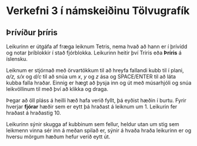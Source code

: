 # Verkefni 3 í námskeiðinu Tölvugrafík
## Þrívíður þríris
Leikurinn er útgáfa af fræga leiknum Tetris, nema hvað að hann er í þrívídd og notar þríblokkir í stað fjórblokka. 
Leikurinn heitir því Triris eða **Þríris** á íslensku.

Leiknum er stjórnað með örvartökkum til að hreyfa fallandi kubb til í plani, _a/z, s/x_ og _d/c_ til að snúa um _x_, _y_ og _z_ ása og SPACE/ENTER til að láta kubba falla hraðar. Einnig er hægt að þysja inn og út með músarhjóli og snúa leikvöllinum til með því að klikka og draga.

Þegar að öll pláss á heilli hæð hafa verið fyllt, þá eyðist hæðin í burtu. Fyrir hverjar **fjórar** hæðir sem er eytt þá hraðast á leiknum um 1. Leikurin fer hraðast á hraðastig 10.

Leikurinn sýnir skugga af kubbinum sem fellur, heldur utan um stig sem leikmenn vinna sér inn á meðan spilað er, sýnir á hvaða hraða leikurinn er og hversu mörgum hæðum hefur verið eytt út.
